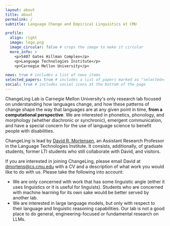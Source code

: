 ```yaml
---
layout: about
title: about
permalink: /
subtitle: Language Change and Empirical Linguistics at CMU

profile:
  align: right
  image: logo.png
  image_circular: false # crops the image to make it circular
  more_info: >
    <p>5407 Gates Hillman Complex</p>
    <p>Language Technologies Institute</p>
    <p>Carnegie Mellon University</p>

news: true # includes a list of news items
selected_papers: true # includes a list of papers marked as "selected={true}"
social: true # includes social icons at the bottom of the page
---
```


ChangeLing Lab is Carnegie Mellon University's only research lab focused on understanding how languages change, and how these patterns of change shape the way that languages are at any given point in time, **from a computational perspective**. We are interested in phonetics, phonology, and morphology (whether diachronic or synchronic), emergent communication, and have a special concern for the use of language science to benefit people with disabilities.

ChangeLing is lead by [David R. Mortensen](https://www.cs.cmu.edu/~dmortens/), an Assistant Research Professor in the Language Technologies Institute. It consists, additionally, of graduate students, former LTI students who still collaborate with David, and visitors.

If you are interested in joining ChangeLing, please email David at [dmortens@cs.cmu.edu](mailto:dmortens@cs.cmu.edu) with a CV and a description of what work you would like to do with us. Please take the following into account:

- We are only concerned with work that has some linguistic angle (either it uses linguistics or it is useful for linguists). Students who are concerned with machine learning for its own sake would be better served by another lab.
- We are interested in large language models, but only with respect to their language and linguistic reasoning capabilities. Our lab is not a good place to do general, engineering-focused or fundamental research on LLMs.